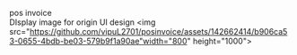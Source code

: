 pos invoice <br/>
DIsplay image for origin UI design
<img src="https://github.com/vipuL2701/posinvoice/assets/142662414/b906ca53-0655-4bdb-be03-579b9f1a90ae"width="800" height="1000">
